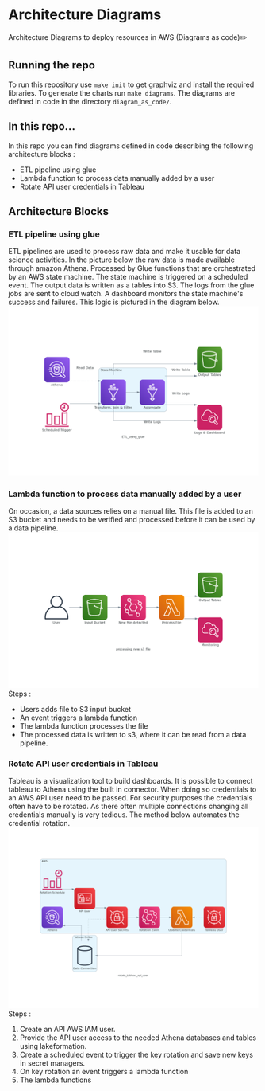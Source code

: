 # Architecture Diagrams
Architecture Diagrams to deploy resources in AWS (Diagrams as code)✏️

## Running the repo
To run this repository use `make init` to get graphviz and install the required libraries.
To generate the charts run `make diagrams`. The diagrams are defined in code in the directory `diagram_as_code/`.

## In this repo...
In this repo you can find diagrams defined in code describing the following architecture blocks :
- ETL pipeline using glue
- Lambda function to process data manually added by a user
- Rotate API user credentials in Tableau

## Architecture Blocks
### ETL pipeline using glue
ETL pipelines are used to process raw data and make it usable for data science activities. In the picture below the raw data is made available through amazon Athena. Processed by Glue functions that are orchestrated by an AWS state machine. The state machine is triggered on a scheduled event. The output data is written as a tables into S3. The logs from the glue jobs are sent to cloud watch. A dashboard monitors the state machine's success and failures. This logic is pictured in the diagram below.
![alt text](https://github.com/alexane-rose/architecture-diagrams/blob/main/output/ETL_using_glue.png?raw=true)

### Lambda function to process data manually added by a user
On occasion, a data sources relies on a manual file. This file is added to an S3 bucket and needs to be verified and processed before it can be used by a data pipeline.
![alt text](https://github.com/alexane-rose/architecture-diagrams/blob/main/output/processing_new_s3_file.png?raw=true)
Steps :
- Users adds file to S3 input bucket
- An event triggers a lambda function
- The lambda function processes the file
- The processed data is written to s3, where it can be read from a data pipeline.


### Rotate API user credentials in Tableau
Tableau is a visualization tool to build dashboards. It is possible to connect tableau to Athena using the built in connector. When doing so credentials to an AWS API user need to be passed. For security purposes the credentials often have to be rotated. As there often multiple connections changing all credentials manually is very tedious. The method below automates the credential rotation.
![alt text](https://github.com/alexane-rose/architecture-diagrams/blob/main/output/rotate_tableau_api_user.png?raw=true)
Steps :
1. Create an API AWS IAM user.
2. Provide the API user access to the needed Athena databases and tables using lakeformation.
3. Create a scheduled event to trigger the key rotation and save new keys in secret managers.
4. On key rotation an event triggers a lambda function
5. The lambda functions
